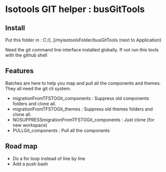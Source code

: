 # Isotools GIT helper : busGitTools

## Install

Put this folder in : C:/[..]/myisotoolsFolder/busGitTools
(next to Application)

Need the git command line interface installed globally. If not run this tools with the github shell

## Features

Batches are here to help you map and pull all the components and themes. They all need the git cli system.

- migrationFromTFSTOGit_components : Suppress old components folders and clone all.
- migrationFromTFSTOGit_themes : Suppress old themes folders and clone all.
- NOSUPPRESSmigrationFromTFSTOGit_components : Just clone (for new workspace) 
- PULLGit_components : Pull all the components

## Road map

- Do a for loop instead of line by line
- Add a push bash
